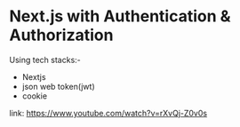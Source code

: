 ﻿# Next.js with Authentication & Authorization

Using tech stacks:-
- Nextjs
- json web token(jwt)
- cookie

link: https://www.youtube.com/watch?v=rXvQj-Z0v0s
